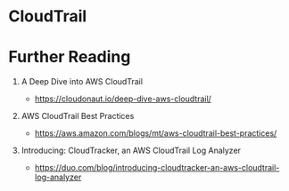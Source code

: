 # CloudTrail

# Further Reading

1. A Deep Dive into AWS CloudTrail
    - https://cloudonaut.io/deep-dive-aws-cloudtrail/

1. AWS CloudTrail Best Practices
    - https://aws.amazon.com/blogs/mt/aws-cloudtrail-best-practices/

1. Introducing: CloudTracker, an AWS CloudTrail Log Analyzer
    - https://duo.com/blog/introducing-cloudtracker-an-aws-cloudtrail-log-analyzer